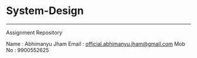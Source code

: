 # System-Design
<hr>
Assignment Repository

Name : Abhimanyu Jham Email : official.abhimanyu.jham@gmail.com Mob No : 9900552625

